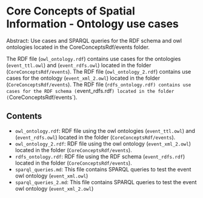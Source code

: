 Core Concepts of Spatial Information - Ontology use cases
==========================================================

Abstract: Use cases and SPARQL queries for the RDF schema and owl ontologies located in the CoreConceptsRdf/events folder.

The RDF file (`owl_ontology.rdf`) contains use cases for the ontologies (`event_ttl.owl`) and (`event_rdfs.owl`) located in the folder (`CoreConceptsRdf/events`).
The RDF file (`owl_ontology_2.rdf`) contains use cases for the ontology (`event_xml_2.owl`) located in the folder (`CoreConceptsRdf/events`).
The RDF file (`rdfs_ontology.rdf) contains use cases for the RDF schema (`event_rdfs.rdf`) located in the folder (`CoreConceptsRdf/events`).

Contents
----------------------

* `owl_ontology.rdf`: RDF file using the owl ontologies (`event_ttl.owl`) and (`event_rdfs.owl`) located in the folder (`CoreConceptsRdf/events`).
* `owl_ontology_2.rdf`: RDF file using the owl ontology (`event_xml_2.owl`) located in the folder (`CoreConceptsRdf/events`).
* `rdfs_ontology.rdf`: RDF file using the RDF schema (`event_rdfs.rdf`) located in the folder (`CoreConceptsRdf/events`).
* `sparql_queries.md`: This file contains SPARQL queries to test the event owl ontology (`event_xml.owl`)
* `sparql_queries_2.md`: This file contains SPARQL queries to test the event owl ontology (`event_xml_2.owl`)

